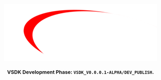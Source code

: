 <p align="center"><img src="https://raw.githubusercontent.com/violent-studio/vmedia/main/vsdk.png"></p>
<h3 align="center">VSDK Development Phase: <code>VSDK_V0.0.0.1-ALPHA/DEV_PUBLISH</code>.</h3>
